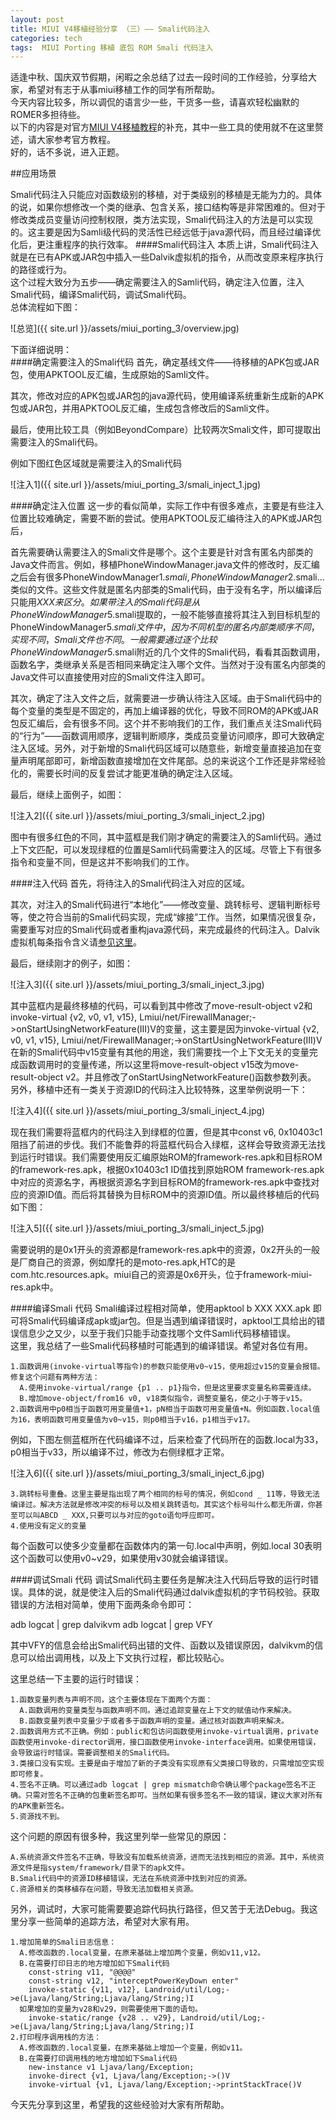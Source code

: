 ```yaml
---
layout: post
title: MIUI V4移植经验分享 （三）—— Smali代码注入 
categories: tech
tags:  MIUI Porting 移植 底包 ROM Smali 代码注入
---
```


适逢中秋、国庆双节假期，闲暇之余总结了过去一段时间的工作经验，分享给大家，希望对有志于从事miui移植工作的同学有所帮助。  
今天内容比较多，所以调侃的语言少一些，干货多一些，请喜欢轻松幽默的ROMER多担待些。  
以下的内容是对官方[MIUI V4移植教程](http://www.miui.com/thread-430751-1-1.html)的补充，其中一些工具的使用就不在这里赘述，请大家参考官方教程。  
好的，话不多说，进入正题。  

<!--more-->

##应用场景

Smali代码注入只能应对函数级别的移植，对于类级别的移植是无能为力的。具体的说，如果你想修改一个类的继承、包含关系，接口结构等是非常困难的。但对于修改类成员变量访问控制权限，类方法实现，Smali代码注入的方法是可以实现的。这主要是因为Samli级代码的灵活性已经远低于java源代码，而且经过编译优化后，更注重程序的执行效率。
####Smali代码注入
本质上讲，Smali代码注入就是在已有APK或JAR包中插入一些Dalvik虚拟机的指令，从而改变原来程序执行的路径或行为。  
这个过程大致分为五步——确定需要注入的Samli代码，确定注入位置，注入Smali代码，编译Smali代码，调试Smali代码。  
总体流程如下图：

![总览]({{ site.url }}/assets/miui_porting_3/overview.jpg)

下面详细说明：  
####确定需要注入的Smali代码
首先，确定基线文件——待移植的APK包或JAR包，使用APKTOOL反汇编，生成原始的Samli文件。  

其次，修改对应的APK包或JAR包的java源代码，使用编译系统重新生成新的APK包或JAR包，并用APKTOOL反汇编，生成包含修改后的Samli文件。   

最后，使用比较工具（例如BeyondCompare）比较两次Smali文件，即可提取出需要注入的Smali代码。  

例如下图红色区域就是需要注入的Smali代码

![注入1]({{ site.url }}/assets/miui_porting_3/smali_inject_1.jpg)

####确定注入位置
这一步的看似简单，实际工作中有很多难点，主要是有些注入位置比较难确定，需要不断的尝试。使用APKTOOL反汇编待注入的APK或JAR包后，

首先需要确认需要注入的Smali文件是哪个。这个主要是针对含有匿名内部类的Java文件而言。例如，移植PhoneWindowManager.java文件的修改时，反汇编之后会有很多PhoneWindowManager$1.smali, PhoneWindowManager$2.smali...类似的文件。这些文件就是匿名内部类的Smali代码，由于没有名字，所以编译后只能用$XXX来区分。如果带注入的Smali代码是从PhoneWindowManager$5.smali提取的，一般不能够直接将其注入到目标机型的PhoneWindowManager$5.smali文件中，因为不同机型的匿名内部类顺序不同，实现不同，Smali文件也不同。一般需要通过逐个比较PhoneWindowManager$5.smali附近的几个文件的Smali代码，看看其函数调用，函数名字，类继承关系是否相同来确定注入哪个文件。当然对于没有匿名内部类的Java文件可以直接使用对应的Smali文件注入即可。 
 
其次，确定了注入文件之后，就需要进一步确认待注入区域。由于Smali代码中的每个变量的类型是不固定的，再加上编译器的优化，导致不同ROM的APK或JAR包反汇编后，会有很多不同。这个并不影响我们的工作，我们重点关注Smali代码的“行为”——函数调用顺序，逻辑判断顺序，类成员变量访问顺序，即可大致确定注入区域。另外，对于新增的Smali代码区域可以随意些，新增变量直接追加在变量声明尾部即可，新增函数直接增加在文件尾部。总的来说这个工作还是非常经验化的，需要长时间的反复尝试才能更准确的确定注入区域。  

最后，继续上面例子，如图：  

![注入2]({{ site.url }}/assets/miui_porting_3/smali_inject_2.jpg)

图中有很多红色的不同，其中蓝框是我们刚才确定的需要注入的Samli代码。通过上下文匹配，可以发现绿框的位置是Samli代码需要注入的区域。尽管上下有很多指令和变量不同，但是这并不影响我们的工作。  

####注入代码
首先，将待注入的Smali代码注入对应的区域。  

其次，对注入的Smali代码进行“本地化”——修改变量、跳转标号、逻辑判断标号等，使之符合当前的Smali代码实现，完成“嫁接”工作。当然，如果情况很复杂，需要重写对应的Smali代码或者重构java源代码，来完成最终的代码注入。Dalvik 虚拟机每条指令含义请[参见这里](http://pallergabor.uw.hu/androidblog/dalvik_opcodes.html)。   

最后，继续刚才的例子，如图：  

![注入3]({{ site.url }}/assets/miui_porting_3/smali_inject_3.jpg)

其中蓝框内是最终移植的代码，可以看到其中修改了move-result-object v2和invoke-virtual {v2, v0, v1, v15}, Lmiui/net/FirewallManager;->onStartUsingNetworkFeature(III)V的变量，这主要是因为invoke-virtual {v2, v0, v1, v15}, Lmiui/net/FirewallManager;->onStartUsingNetworkFeature(III)V在新的Smali代码中v15变量有其他的用途，我们需要找一个上下文无关的变量完成函数调用时的变量传递，所以这里将move-result-object v15改为move-result-object v2。并且修改了onStartUsingNetworkFeature()函数参数列表。  
另外，移植中还有一类关于资源ID的代码注入比较特殊，这里举例说明一下：  

![注入4]({{ site.url }}/assets/miui_porting_3/smali_inject_4.jpg)

现在我们需要将蓝框内的代码注入到绿框的位置，但是其中const v6, 0x10403c1 阻挡了前进的步伐。我们不能鲁莽的将蓝框代码合入绿框，这样会导致资源无法找到运行时错误。我们需要使用反汇编原始ROM的framework-res.apk和目标ROM的framework-res.apk，根据0x10403c1 ID值找到原始ROM framework-res.apk中对应的资源名字，再根据资源名字到目标ROM的framework-res.apk中查找对应的资源ID值。而后将其替换为目标ROM中的资源ID值。所以最终移植后的代码如下图：  

![注入5]({{ site.url }}/assets/miui_porting_3/smali_inject_5.jpg)

需要说明的是0x1开头的资源都是framework-res.apk中的资源，0x2开头的一般是厂商自己的资源，例如摩托的是moto-res.apk,HTC的是com.htc.resources.apk。miui自己的资源是0x6开头，位于framework-miui-res.apk中。

####编译Smali 代码
Smali编译过程相对简单，使用apktool b XXX XXX.apk 即可将Smali代码编译成apk或jar包。但是当遇到编译错误时，apktool工具给出的错误信息少之又少，以至于我们只能手动查找哪个文件Samli代码移植错误。  
这里，我总结了一些Smali代码移植时可能遇到的编译错误。希望对各位有用。   

<pre><code>1.函数调用(invoke-virtual等指令)的参数只能使用v0~v15，使用超过v15的变量会报错。修复这个问题有两种方法：  
  A.使用invoke-virtual/range {p1 .. p1}指令，但是这里要求变量名称需要连续。  
  B.增加move-object/from16 v0, v18类似指令，调整变量名，使之小于等于v15。  
2.函数调用中p0相当于函数可用变量值+1，pN相当于函数可用变量值+N。例如函数.local值为16，表明函数可用变量值为v0~v15，则p0相当于v16，p1相当于v17。  
</code></pre>

例如，下图左侧蓝框所在代码编译不过，后来检查了代码所在的函数.local为33，p0相当于v33，所以编译不过，修改为右侧绿框才正常。  

![注入6]({{ site.url }}/assets/miui_porting_3/smali_inject_6.jpg)

	3.跳转标号重叠。这里主要是指出现了两个相同的标号的情况，例如cond _ 11等，导致无法编译过。解决方法就是修改冲突的标号以及相关跳转语句。其实这个标号叫什么都无所谓，你甚至可以叫ABCD _ XXX,只要可以与对应的goto语句呼应即可。  
	4.使用没有定义的变量  

每个函数可以使多少变量都在函数体内的第一句.local中声明，例如.local 30表明这个函数可以使用v0~v29，如果使用v30就会编译错误。  

####调试Smali 代码
调试Smali代码主要任务是解决注入代码后导致的运行时错误。具体的说，就是使注入后的Smali代码通过dalvik虚拟机的字节码校验。获取错误的方法相对简单，使用下面两条命令即可：  

  adb logcat | grep dalvikvm
  adb logcat | grep VFY

其中VFY的信息会给出Smali代码出错的文件、函数以及错误原因，dalvikvm的信息可以给出调用栈，以及上下文执行过程，都比较贴心。  

这里总结一下主要的运行时错误：  

<pre><code>1.函数变量列表与声明不同，这个主要体现在下面两个方面：
  A.函数调用的变量类型与函数声明不同。通过追踪变量在上下文的赋值动作来解决。  
  B.函数变量列表中变量少于或者多于函数声明的变量。通过核对函数声明来解决。  
2.函数调用方式不正确。例如：public和包访问函数使用invoke-virtual调用，private函数使用invoke-director调用，接口函数使用invoke-interface调用。如果使用错误，会导致运行时错误。需要调整相关的Smali代码。  
3.类接口没有实现。主要是由于增加了新的子类没有实现原有父类接口导致的，只需增加空实现即可修复。  
4.签名不正确。可以通过adb logcat | grep mismatch命令确认哪个package签名不正确。只需对签名不正确的包重新签名即可。当然如果有很多签名不一致的错误，建议大家对所有的APK重新签名。  
5.资源找不到。  
</code></pre>


这个问题的原因有很多种，我这里列举一些常见的原因：  
  
	A.系统资源文件签名不正确，导致没有加载系统资源，进而无法找到相应的资源。其中，系统资源文件是指system/framework/目录下的apk文件。  
	B.Smali代码中的资源ID移植错误，无法在系统资源中找到对应的资源。  
	C.资源相关的类移植存在问题，导致无法加载相关资源。  

另外，调试时，大家可能需要要追踪代码执行路径，但又苦于无法Debug。我这里分享一些简单的追踪方法，希望对大家有用。

<pre><code>1.增加简单的Smali日志信息：  
  A.修改函数的.local变量，在原来基础上增加两个变量，例如v11,v12。  
  B.在需要打印日志的地方增加如下Smali代码   
    const-string v11, "@@@@"  
    const-string v12, "interceptPowerKeyDown enter"  
    invoke-static {v11, v12}, Landroid/util/Log;->e(Ljava/lang/String;Ljava/lang/String;)I   
  如果增加的变量为v28和v29，则需要使用下面的语句。   
    invoke-static/range {v28 .. v29}, Landroid/util/Log;->e(Ljava/lang/String;Ljava/lang/String;)I  
2.打印程序调用栈的方法：  
  A.修改函数的.local变量，在原来基础上增加一个变量，例如v11。  
  B.在需要打印调用栈的地方增加如下Smali代码  
    new-instance v1 Ljava/lang/Exception;  
    invoke-direct {v1, Ljava/lang/Exception;-><init>()V   
    invoke-virtual {v1, Ljava/lang/Exception;->printStackTrace()V
</code></pre>

今天先分享到这里，希望我的这些经验对大家有所帮助。